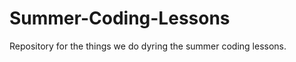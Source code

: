 Summer-Coding-Lessons
=====================

Repository for the things we do dyring the summer coding lessons.
